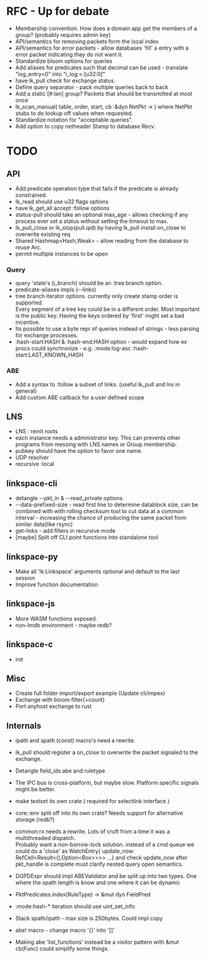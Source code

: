 # RFC - Up for debate

- Membership convention. How does a domain app get the members of a group? (probably requires admin key)
- API/semantics for removing packets form the local index
- API/semantics for error packets - allow databases 'fill' a entry with a error packet indicating they do not want it.
- Standardize bloom options for queries
- Add aliases for predicates such that decimal can be used - translate "log_entry<0"  into "i_log:<:[u32:0]"
- have lk_pull check for exchange status.
- Define query separator -  pack multiple queries back to back
- Add a static [#:lan] group? Packets that should be transmitted at most once
- lk_scan_manual( table, order, start, cb :&dyn NetPkt -> ) where NetPkt stubs to do lookup off values when requested.
- Standardize notation for "acceptable queries".
- Add option to copy netheader Stamp to database Recv. 

# TODO

## API 
- Add predicate operation type that fails if the predicate is already constrained.
- lk_read should use u32 flags options
- have lk_get_all accept :follow options
- status-pull should take an optional max_age - allows checking if any process ever set a status without setting the timeout to max.
- lk_pull_close  or lk_stop(pull.qid) by having lk_pull install on_close to overwrite existing req
- Shared Hashmap<Hash,Weak<NetArc>> - allow reading from the database to reuse Arc. 
- permit multiple instances to be open

### Query 
- query 'state's (i_branch) should be an :tree:branch option.
- predicate-aliases impls (--links)
- tree branch iterator options. currently only create stamp order is supported.  
Every segment of a tree key could be in a different order. Most important is the public key.
Having the keys ordered by 'first' might set a bad incentive.
- Its possible to use a byte repr of queries instead of strings - less parsing for exchange processes.
- :hash-start:HASH & :hash-end:HASH option - would expand how ex procs could synchronize - e.g. :mode:log-asc :hash-start:LAST_KNOWN_HASH

### ABE
- Add a syntax to :follow a subset of links. (useful lk_pull and lns in general)
- Add custom ABE callback for a user defined scope

## LNS 
- LNS : reinit roots
- each instance needs a administrator key. This can prevents other programs from messing with LNS names or Group membership. 
- pubkey should have the option to favor one name.
- UDP resolver
- recursive :local


## linkspace-cli

- detangle --pkt_in & --read_private options.
- --data-prefixed-size - read first line to determine datablock size, can be combined with with rolling checksum tool to cut data at a common interval - increasing the chance of producing the same packet from similar data(like rsync)
- get-links - add filters in recursive mode
- [maybe] Split off CLI point functions into standalone tool

## linkspace-py
- Make all 'lk:Linkspace' arguments optional and default to the last session
- Improve function documentation

## linkspace-js
- More WASM functions exposed.
- non-lmdb environment - maybe redb?

## linkspace-c
- init 

## Misc
- Create full folder import/export example (Update cli/impex)
- Exchange with bloom filter(+count)
- Port anyhost exchange to rust 

## Internals

- ipath and spath (const) macro's need a rewrite.
- lk_pull should register a on_close to overwrite the packet signaled to the exchange.
- Detangle field_ids abe and ruletype
- The IPC bus is cross-platform, but maybe slow. Platform specific signals might be better.
- make testset its own crate ( required for selectlink interface )
- core::env split off into its own crate? Needs support for alternative storage (redb?)
- common:rx needs a rewrite. Lots of cruft from a time it was a multithreaded dispatch.  
Probably want a non-borrow-lock solution.
instead of a cmd queue we could do a 'close' as
WatchEntry{ update_now: RefCell<Result<(),Option<Box<WatchEntry>>>>> ...} and check update_now after pkt_handle is complete
must clarify nested query open semantics.

- DGPDExpr should impl ABEValidator and be split up into two types. One where the spath length is know and one where it can be dynamic
- PktPredicates.index(RuleType) -> &mut dyn FieldPred
- :mode:hash-* iteration should use uint_set_info
- Stack spath/ipath - max size is 250bytes. Could impl copy
- abe! macro - change macro '{}' into '[]'
- Making abe 'list_functions' instead be a visitor pattern with &mut cb(Func) could simplify some things. 



